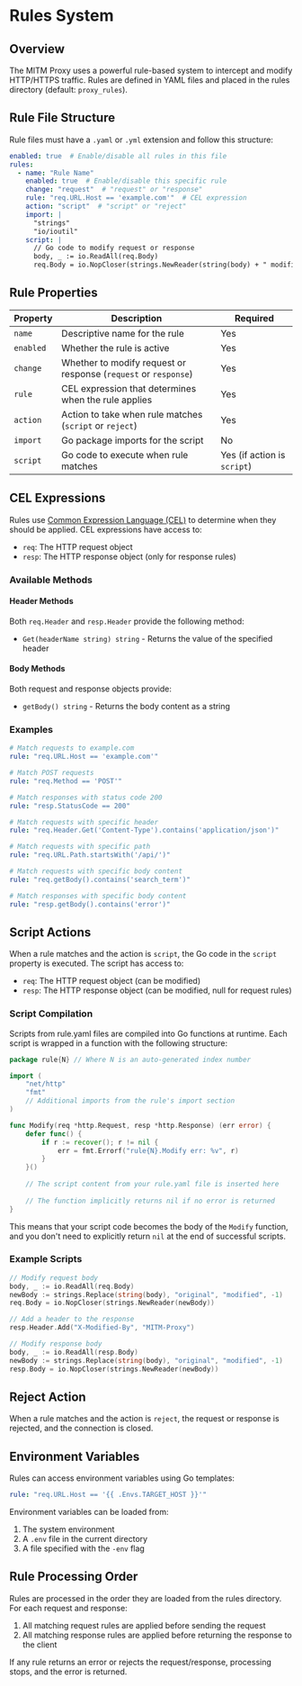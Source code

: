 # Rules System

## Overview

The MITM Proxy uses a powerful rule-based system to intercept and modify HTTP/HTTPS traffic. Rules are defined in YAML files and placed in the rules directory (default: `proxy_rules`).

## Rule File Structure

Rule files must have a `.yaml` or `.yml` extension and follow this structure:

```yaml
enabled: true  # Enable/disable all rules in this file
rules:
  - name: "Rule Name"
    enabled: true  # Enable/disable this specific rule
    change: "request"  # "request" or "response"
    rule: "req.URL.Host == 'example.com'"  # CEL expression
    action: "script"  # "script" or "reject"
    import: |
      "strings"
      "io/ioutil"
    script: |
      // Go code to modify request or response
      body, _ := io.ReadAll(req.Body)
      req.Body = io.NopCloser(strings.NewReader(string(body) + " modified"))
```

## Rule Properties

| Property | Description | Required |
|----------|-------------|----------|
| `name` | Descriptive name for the rule | Yes |
| `enabled` | Whether the rule is active | Yes |
| `change` | Whether to modify request or response (`request` or `response`) | Yes |
| `rule` | CEL expression that determines when the rule applies | Yes |
| `action` | Action to take when rule matches (`script` or `reject`) | Yes |
| `import` | Go package imports for the script | No |
| `script` | Go code to execute when rule matches | Yes (if action is `script`) |

## CEL Expressions

Rules use [Common Expression Language (CEL)](https://github.com/google/cel-spec) to determine when they should be applied. CEL expressions have access to:

- `req`: The HTTP request object
- `resp`: The HTTP response object (only for response rules)

### Available Methods

#### Header Methods
Both `req.Header` and `resp.Header` provide the following method:
- `Get(headerName string) string` - Returns the value of the specified header

#### Body Methods
Both request and response objects provide:
- `getBody() string` - Returns the body content as a string

### Examples

```yaml
# Match requests to example.com
rule: "req.URL.Host == 'example.com'"

# Match POST requests
rule: "req.Method == 'POST'"

# Match responses with status code 200
rule: "resp.StatusCode == 200"

# Match requests with specific header
rule: "req.Header.Get('Content-Type').contains('application/json')"

# Match requests with specific path
rule: "req.URL.Path.startsWith('/api/')"

# Match requests with specific body content
rule: "req.getBody().contains('search_term')"

# Match responses with specific body content
rule: "resp.getBody().contains('error')"
```

## Script Actions

When a rule matches and the action is `script`, the Go code in the `script` property is executed. The script has access to:

- `req`: The HTTP request object (can be modified)
- `resp`: The HTTP response object (can be modified, null for request rules)

### Script Compilation

Scripts from rule.yaml files are compiled into Go functions at runtime. Each script is wrapped in a function with the following structure:

```go
package rule{N} // Where N is an auto-generated index number

import (
    "net/http"
    "fmt"
    // Additional imports from the rule's import section
)

func Modify(req *http.Request, resp *http.Response) (err error) {
    defer func() {
        if r := recover(); r != nil {
            err = fmt.Errorf("rule{N}.Modify err: %v", r)
        }
    }()
    
    // The script content from your rule.yaml file is inserted here
    
    // The function implicitly returns nil if no error is returned
}
```

This means that your script code becomes the body of the `Modify` function, and you don't need to explicitly return `nil` at the end of successful scripts.

### Example Scripts

```go
// Modify request body
body, _ := io.ReadAll(req.Body)
newBody := strings.Replace(string(body), "original", "modified", -1)
req.Body = io.NopCloser(strings.NewReader(newBody))

// Add a header to the response
resp.Header.Add("X-Modified-By", "MITM-Proxy")

// Modify response body
body, _ := io.ReadAll(resp.Body)
newBody := strings.Replace(string(body), "original", "modified", -1)
resp.Body = io.NopCloser(strings.NewReader(newBody))
```

## Reject Action

When a rule matches and the action is `reject`, the request or response is rejected, and the connection is closed.

## Environment Variables

Rules can access environment variables using Go templates:

```yaml
rule: "req.URL.Host == '{{ .Envs.TARGET_HOST }}'"
```

Environment variables can be loaded from:

1. The system environment
2. A `.env` file in the current directory
3. A file specified with the `-env` flag

## Rule Processing Order

Rules are processed in the order they are loaded from the rules directory. For each request and response:

1. All matching request rules are applied before sending the request
2. All matching response rules are applied before returning the response to the client

If any rule returns an error or rejects the request/response, processing stops, and the error is returned.
